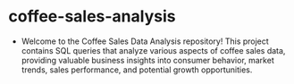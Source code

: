 # coffee-sales-analysis

- Welcome to the Coffee Sales Data Analysis repository! This project contains SQL queries that analyze various aspects of coffee sales data, providing valuable business insights into consumer behavior, market trends, sales performance, and potential growth opportunities.

